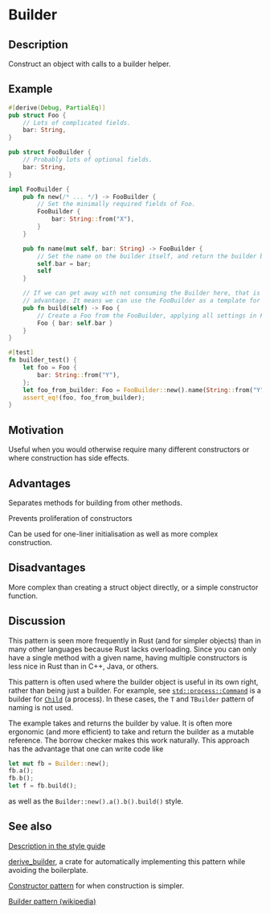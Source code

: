 # Builder

## Description

Construct an object with calls to a builder helper.

## Example

```rust
#[derive(Debug, PartialEq)]
pub struct Foo {
    // Lots of complicated fields.
    bar: String,
}

pub struct FooBuilder {
    // Probably lots of optional fields.
    bar: String,
}

impl FooBuilder {
    pub fn new(/* ... */) -> FooBuilder {
        // Set the minimally required fields of Foo.
        FooBuilder {
            bar: String::from("X"),
        }
    }

    pub fn name(mut self, bar: String) -> FooBuilder {
        // Set the name on the builder itself, and return the builder by value.
        self.bar = bar;
        self
    }

    // If we can get away with not consuming the Builder here, that is an
    // advantage. It means we can use the FooBuilder as a template for constructing many Foos.
    pub fn build(self) -> Foo {
        // Create a Foo from the FooBuilder, applying all settings in FooBuilder to Foo.
        Foo { bar: self.bar }
    }
}

#[test]
fn builder_test() {
    let foo = Foo {
        bar: String::from("Y"),
    };
    let foo_from_builder: Foo = FooBuilder::new().name(String::from("Y")).build();
    assert_eq!(foo, foo_from_builder);
}
```


## Motivation

Useful when you would otherwise require many different constructors or where
construction has side effects.


## Advantages

Separates methods for building from other methods.

Prevents proliferation of constructors

Can be used for one-liner initialisation as well as more complex construction.


## Disadvantages

More complex than creating a struct object directly, or a simple constructor
function.


## Discussion

This pattern is seen more frequently in Rust (and for simpler objects) than in
many other languages because Rust lacks overloading. Since you can only have a
single method with a given name, having multiple constructors is less nice in
Rust than in C++, Java, or others.

This pattern is often used where the builder object is useful in its own right,
rather than being just a builder. For example, see
[`std::process::Command`](https://doc.rust-lang.org/std/process/struct.Command.html)
is a builder for [`Child`](https://doc.rust-lang.org/std/process/struct.Child.html)
(a process). In these cases, the `T` and `TBuilder` pattern
of naming is not used.

The example takes and returns the builder by value. It is often more ergonomic
(and more efficient) to take and return the builder as a mutable reference. The
borrow checker makes this work naturally. This approach has the advantage that
one can write code like

```rust
let mut fb = Builder::new();
fb.a();
fb.b();
let f = fb.build();
```

as well as the `Builder::new().a().b().build()` style.

## See also

[Description in the style guide](https://doc.rust-lang.org/1.0.0/style/ownership/builders.html)

[derive_builder](https://crates.io/crates/derive_builder), a crate for automatically implementing this pattern while avoiding the boilerplate.

[Constructor pattern](../idioms/ctor.md) for when construction is simpler.

[Builder pattern (wikipedia)](https://en.wikipedia.org/wiki/Builder_pattern)

